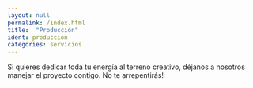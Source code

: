 ```yaml
---
layout: null
permalink: /index.html
title:  "Producción"
ident: produccion
categories: servicios
---
```


Si quieres dedicar toda tu energía al terreno creativo, déjanos a nosotros manejar el proyecto contigo. No te arrepentirás!